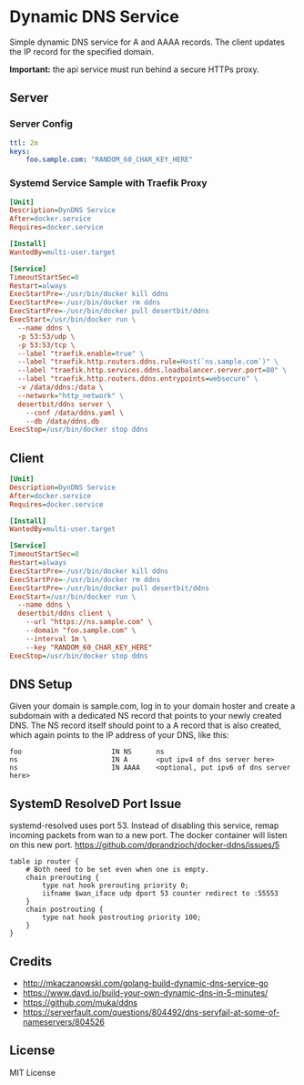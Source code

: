 # Dynamic DNS Service
Simple dynamic DNS service for A and AAAA records. The client updates the IP record for the specified domain.

**Important:** the api service must run behind a secure HTTPs proxy.

## Server

### Server Config
```yaml
ttl: 2m
keys:
    foo.sample.com: "RANDOM_60_CHAR_KEY_HERE"
```

### Systemd Service Sample with Traefik Proxy
```ini
[Unit]
Description=DynDNS Service
After=docker.service
Requires=docker.service

[Install]
WantedBy=multi-user.target

[Service]
TimeoutStartSec=0
Restart=always
ExecStartPre=-/usr/bin/docker kill ddns
ExecStartPre=-/usr/bin/docker rm ddns
ExecStartPre=-/usr/bin/docker pull desertbit/ddns
ExecStart=/usr/bin/docker run \
  --name ddns \
  -p 53:53/udp \
  -p 53:53/tcp \
  --label "traefik.enable=true" \
  --label "traefik.http.routers.ddns.rule=Host(`ns.sample.com`)" \
  --label "traefik.http.services.ddns.loadbalancer.server.port=80" \
  --label "traefik.http.routers.ddns.entrypoints=websecure" \
  -v /data/ddns:/data \
  --network="http_network" \
  desertbit/ddns server \
    --conf /data/ddns.yaml \
    --db /data/ddns.db
ExecStop=/usr/bin/docker stop ddns
```

## Client
```ini
[Unit]
Description=DynDNS Service
After=docker.service
Requires=docker.service

[Install]
WantedBy=multi-user.target

[Service]
TimeoutStartSec=0
Restart=always
ExecStartPre=-/usr/bin/docker kill ddns
ExecStartPre=-/usr/bin/docker rm ddns
ExecStartPre=-/usr/bin/docker pull desertbit/ddns
ExecStart=/usr/bin/docker run \
  --name ddns \
  desertbit/ddns client \
    --url "https://ns.sample.com" \
    --domain "foo.sample.com" \
    --interval 1m \
    --key "RANDOM_60_CHAR_KEY_HERE"
ExecStop=/usr/bin/docker stop ddns
```

## DNS Setup

Given your domain is sample.com, log in to your domain hoster and create a subdomain with a dedicated NS record that points to your newly created DNS. The NS record itself should point to a A record that is also created, which again points to the IP address of your DNS, like this:

```
foo                      IN NS      ns
ns                       IN A       <put ipv4 of dns server here>
ns                       IN AAAA    <optional, put ipv6 of dns server here>
```

## SystemD ResolveD Port Issue
systemd-resolved uses port 53. Instead of disabling this service, remap incoming
packets from wan to a new port. The docker container will listen on this new port.
https://github.com/dprandzioch/docker-ddns/issues/5

```
table ip router {
    # Both need to be set even when one is empty.
    chain prerouting {
        type nat hook prerouting priority 0;
        iifname $wan_iface udp dport 53 counter redirect to :55553
    }
    chain postrouting {
        type nat hook postrouting priority 100;
    }
}
```

## Credits
- http://mkaczanowski.com/golang-build-dynamic-dns-service-go
- https://www.davd.io/build-your-own-dynamic-dns-in-5-minutes/
- https://github.com/muka/ddns
- https://serverfault.com/questions/804492/dns-servfail-at-some-of-nameservers/804526

## License
MIT License
